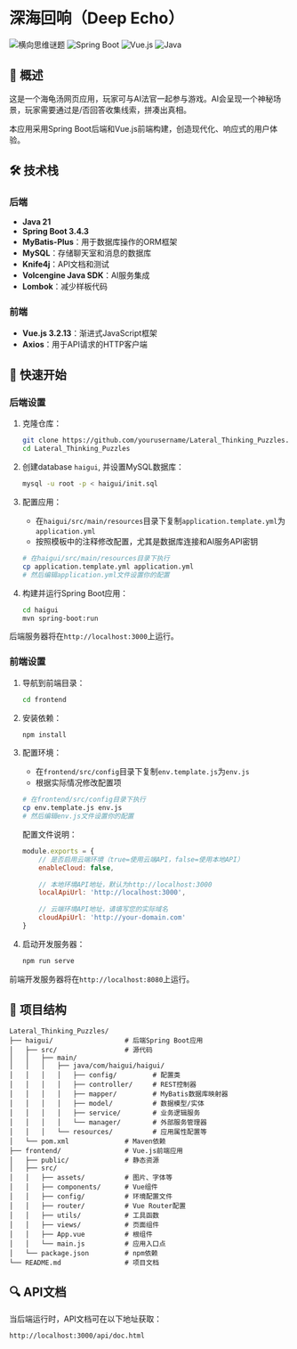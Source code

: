 # 深海回响（Deep Echo）

![横向思维谜题](https://img.shields.io/badge/Lateral%20Thinking-Puzzles-blue)  ![Spring Boot](https://img.shields.io/badge/Spring%20Boot-3.4.3-brightgreen)  ![Vue.js](https://img.shields.io/badge/Vue.js-3.2.13-42b883)  ![Java](https://img.shields.io/badge/Java-17-orange)

## 📖 概述

这是一个海龟汤网页应用，玩家可与AI法官一起参与游戏。AI会呈现一个神秘场景，玩家需要通过是/否回答收集线索，拼凑出真相。

本应用采用Spring Boot后端和Vue.js前端构建，创造现代化、响应式的用户体验。

## 🛠️ 技术栈

### 后端
- **Java 21**
- **Spring Boot 3.4.3**
- **MyBatis-Plus**：用于数据库操作的ORM框架
- **MySQL**：存储聊天室和消息的数据库
- **Knife4j**：API文档和测试
- **Volcengine Java SDK**：AI服务集成
- **Lombok**：减少样板代码

### 前端
- **Vue.js 3.2.13**：渐进式JavaScript框架
- **Axios**：用于API请求的HTTP客户端

## 🚀 快速开始


### 后端设置

1. 克隆仓库：
   ```bash
   git clone https://github.com/yourusername/Lateral_Thinking_Puzzles.git
   cd Lateral_Thinking_Puzzles
   ```

2. 创建database `haigui`, 并设置MySQL数据库：
   ```bash
   mysql -u root -p < haigui/init.sql
   ```

3. 配置应用：
   - 在`haigui/src/main/resources`目录下复制`application.template.yml`为`application.yml`
   - 按照模板中的注释修改配置，尤其是数据库连接和AI服务API密钥
   ```bash
   # 在haigui/src/main/resources目录下执行
   cp application.template.yml application.yml
   # 然后编辑application.yml文件设置你的配置
   ```

4. 构建并运行Spring Boot应用：
   ```bash
   cd haigui
   mvn spring-boot:run
   ```

后端服务器将在`http://localhost:3000`上运行。

### 前端设置

1. 导航到前端目录：
   ```bash
   cd frontend
   ```

2. 安装依赖：
   ```bash
   npm install
   ```

3. 配置环境：
   - 在`frontend/src/config`目录下复制`env.template.js`为`env.js`
   - 根据实际情况修改配置项
   ```bash
   # 在frontend/src/config目录下执行
   cp env.template.js env.js
   # 然后编辑env.js文件设置你的配置
   ```
   
   配置文件说明：
   ```javascript
   module.exports = {
       // 是否启用云端环境（true=使用云端API，false=使用本地API）
       enableCloud: false,
       
       // 本地环境API地址，默认为http://localhost:3000
       localApiUrl: 'http://localhost:3000',
       
       // 云端环境API地址，请填写您的实际域名
       cloudApiUrl: 'http://your-domain.com'
   }
   ```

4. 启动开发服务器：
   ```bash
   npm run serve
   ```

前端开发服务器将在`http://localhost:8080`上运行。

## 📝 项目结构

```
Lateral_Thinking_Puzzles/
├── haigui/                  # 后端Spring Boot应用
│   ├── src/                 # 源代码
│   │   ├── main/
│   │   │   ├── java/com/haigui/haigui/
│   │   │   │   ├── config/         # 配置类
│   │   │   │   ├── controller/     # REST控制器
│   │   │   │   ├── mapper/         # MyBatis数据库映射器
│   │   │   │   ├── model/          # 数据模型/实体
│   │   │   │   ├── service/        # 业务逻辑服务
│   │   │   │   └── manager/        # 外部服务管理器
│   │   │   └── resources/          # 应用属性配置等
│   └── pom.xml              # Maven依赖
├── frontend/                # Vue.js前端应用
│   ├── public/              # 静态资源
│   ├── src/
│   │   ├── assets/          # 图片、字体等
│   │   ├── components/      # Vue组件
│   │   ├── config/          # 环境配置文件
│   │   ├── router/          # Vue Router配置
│   │   ├── utils/           # 工具函数
│   │   ├── views/           # 页面组件
│   │   ├── App.vue          # 根组件
│   │   └── main.js          # 应用入口点
│   └── package.json         # npm依赖
└── README.md                # 项目文档
```

## 🔍 API文档

当后端运行时，API文档可在以下地址获取：
```
http://localhost:3000/api/doc.html
```

